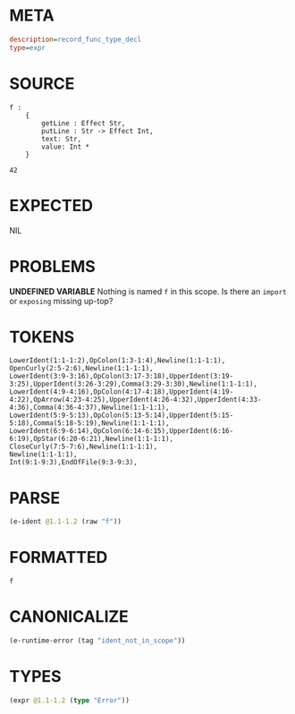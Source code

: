 # META
~~~ini
description=record_func_type_decl
type=expr
~~~
# SOURCE
~~~roc
f :
    {
        getLine : Effect Str,
        putLine : Str -> Effect Int,
        text: Str,
        value: Int *
    }

42
~~~
# EXPECTED
NIL
# PROBLEMS
**UNDEFINED VARIABLE**
Nothing is named `f` in this scope.
Is there an `import` or `exposing` missing up-top?

# TOKENS
~~~zig
LowerIdent(1:1-1:2),OpColon(1:3-1:4),Newline(1:1-1:1),
OpenCurly(2:5-2:6),Newline(1:1-1:1),
LowerIdent(3:9-3:16),OpColon(3:17-3:18),UpperIdent(3:19-3:25),UpperIdent(3:26-3:29),Comma(3:29-3:30),Newline(1:1-1:1),
LowerIdent(4:9-4:16),OpColon(4:17-4:18),UpperIdent(4:19-4:22),OpArrow(4:23-4:25),UpperIdent(4:26-4:32),UpperIdent(4:33-4:36),Comma(4:36-4:37),Newline(1:1-1:1),
LowerIdent(5:9-5:13),OpColon(5:13-5:14),UpperIdent(5:15-5:18),Comma(5:18-5:19),Newline(1:1-1:1),
LowerIdent(6:9-6:14),OpColon(6:14-6:15),UpperIdent(6:16-6:19),OpStar(6:20-6:21),Newline(1:1-1:1),
CloseCurly(7:5-7:6),Newline(1:1-1:1),
Newline(1:1-1:1),
Int(9:1-9:3),EndOfFile(9:3-9:3),
~~~
# PARSE
~~~clojure
(e-ident @1.1-1.2 (raw "f"))
~~~
# FORMATTED
~~~roc
f
~~~
# CANONICALIZE
~~~clojure
(e-runtime-error (tag "ident_not_in_scope"))
~~~
# TYPES
~~~clojure
(expr @1.1-1.2 (type "Error"))
~~~
